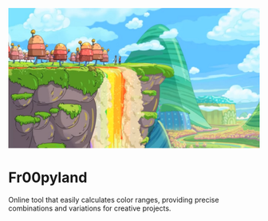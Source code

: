 
![Fr00pyland](./fr00pyland.png)

# Fr00pyland

Online tool that easily calculates color ranges, providing precise combinations and variations for creative projects.
